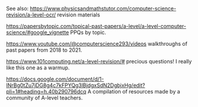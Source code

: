See also:
https://www.physicsandmathstutor.com/computer-science-revision/a-level-ocr/ revision materials

https://papersbytopic.com/topical-past-papers/a-level/a-level-computer-science/#google_vignette PPQs by topic.

https://www.youtube.com/@computerscience293/videos walkthroughs of past papers from 2018 to 2021.

https://www.101computing.net/a-level-revision/# precious questions! I really like this one as a warmup.

https://docs.google.com/document/d/1-INrBg0tZu7jDG8g4c7kFPYQg3lBjdgxSdN2DgbjxHg/edit?pli=1#heading=h.40b290796dcq A compilation of resources made by a community of A-level teachers.